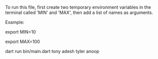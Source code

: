 To run this file, first create two temporary environment variables in the terminal called 'MIN' and 'MAX', then add a list of names as arguments.

Example:

export MIN=10

export MAX=100

dart run bin/main.dart tony adesh tyler anoop
